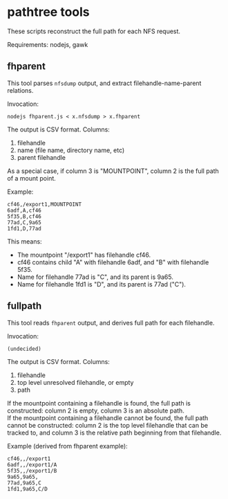 # pathtree tools

These scripts reconstruct the full path for each NFS request.

Requirements: nodejs, gawk

## fhparent

This tool parses `nfsdump` output, and extract filehandle-name-parent relations.

Invocation:

    nodejs fhparent.js < x.nfsdump > x.fhparent

The output is CSV format. Columns:

1. filehandle
2. name (file name, directory name, etc)
3. parent filehandle

As a special case, if column 3 is "MOUNTPOINT", column 2 is the full path of a mount point.

Example:

    cf46,/export1,MOUNTPOINT
    6adf,A,cf46
    5f35,B,cf46
    77ad,C,9a65
    1fd1,D,77ad

This means:

* The mountpoint "/export1" has filehandle cf46.
* cf46 contains child "A" with filehandle 6adf, and "B" with filehandle 5f35.
* Name for filehandle 77ad is "C", and its parent is 9a65.
* Name for filehandle 1fd1 is "D", and its parent is 77ad ("C").

## fullpath

This tool reads `fhparent` output, and derives full path for each filehandle.

Invocation:

    (undecided)

The output is CSV format. Columns:

1. filehandle
2. top level unresolved filehandle, or empty
3. path

If the mountpoint containing a filehandle is found, the full path is constructed: column 2 is empty, column 3 is an absolute path.  
If the mountpoint containing a filehandle cannot be found, the full path cannot be constructed: column 2 is the top level filehandle that can be tracked to, and column 3 is the relative path beginning from that filehandle.

Example (derived from fhparent example):

    cf46,,/export1
    6adf,,/export1/A
    5f35,,/export1/B
    9a65,9a65,
    77ad,9a65,C
    1fd1,9a65,C/D

